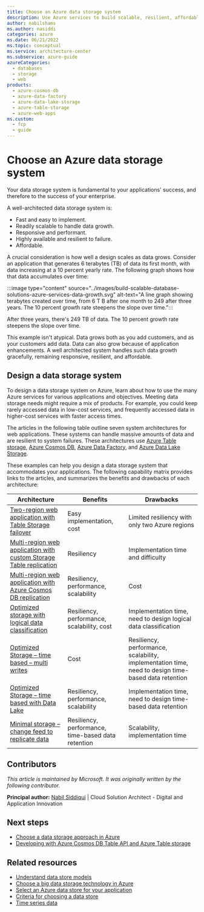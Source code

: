 ```yaml
---
title: Choose an Azure data storage system
description: Use Azure services to build scalable, resilient, affordable, highly available systems that can handle massive amounts of data.
author: nabilshams
ms.author: nasiddi
categories: azure
ms.date: 06/21/2022
ms.topic: conceptual
ms.service: architecture-center
ms.subservice: azure-guide
azureCategories:
  - databases
  - storage
  - web
products:
  - azure-cosmos-db
  - azure-data-factory
  - azure-data-lake-storage
  - azure-table-storage
  - azure-web-apps
ms.custom:
  - fcp
  - guide
---
```


# Choose an Azure data storage system

Your data storage system is fundamental to your applications' success, and therefore to the success of your enterprise.

A well-architected data storage system is:

- Fast and easy to implement.
- Readily scalable to handle data growth.
- Responsive and performant.
- Highly available and resilient to failure.
- Affordable.

A crucial consideration is how well a design scales as data grows. Consider an application that generates 6 terabytes (TB) of data its first month, with data increasing at a 10 percent yearly rate. The following graph shows how that data accumulates over time:

:::image type="content" source="../images/build-scalable-database-solutions-azure-services-data-growth.svg" alt-text="A line graph showing terabytes created over time, from 6 T B after one month to 249 after three years. The 10 percent growth rate steepens the slope over time.":::

After three years, there's 249 TB of data. The 10 percent growth rate steepens the slope over time.

This example isn't atypical. Data grows both as you add customers, and as your customers add data. Data can also grow because of application enhancements. A well architected system handles such data growth gracefully, remaining responsive, resilient, and affordable.

## Design a data storage system

To design a data storage system on Azure, learn about how to use the many Azure services for various applications and objectives. Meeting data storage needs might require a mix of products. For example, you could keep rarely accessed data in low-cost services, and frequently accessed data in higher-cost services with faster access times.

The articles in the following table outline seven system architectures for web applications. These systems can handle massive amounts of data and are resilient to system failures. These architectures use [Azure Table storage](https://azure.microsoft.com/services/storage/tables), [Azure Cosmos DB](https://azure.microsoft.com/services/cosmos-db), [Azure Data Factory](https://azure.microsoft.com/services/data-factory), and [Azure Data Lake Storage](https://azure.microsoft.com/services/storage/data-lake-storage).

These examples can help you design a data storage system that accommodates your applications. The following capability matrix provides links to the articles, and summarizes the benefits and drawbacks of each architecture:

| Architecture | Benefits | Drawbacks |
|---------|----------|-------|
|[Two-region web application with Table Storage failover](../../solution-ideas/articles/multi-region-web-app-azure-table-failover.yml)|Easy implementation, cost|Limited resiliency with only two Azure regions|
|[Multi-region web application with custom Storage Table replication](../../solution-ideas/articles/multi-region-web-app-multi-writes-azure-table.yml)|Resiliency|Implementation time and difficulty|
|[Multi-region web application with Azure Cosmos DB replication](../../solution-ideas/articles/multi-region-web-app-cosmos-db-replication.yml)|Resiliency, performance, scalability|Cost|
|[Optimized storage with logical data classification](../../solution-ideas/articles/optimized-storage-logical-data-classification.yml)|Resiliency, performance, scalability, cost|Implementation time, need to design logical data classification|
|[Optimized Storage – time based – multi writes](../../solution-ideas/articles/optimized-storage-time-based-multi-writes.yml)|Cost|Resiliency, performance, scalability, implementation time, need to design time-based data retention|
|[Optimized Storage – time based with Data Lake](../../solution-ideas/articles/optimized-storage-time-based-data-lake.yml)|Resiliency, performance, scalability|Implementation time, need to design time-based data retention|
|[Minimal storage – change feed to replicate data](../../solution-ideas/articles/minimal-storage-change-feed-replicate-data.yml)|Resiliency, performance, time-based data retention|Scalability, implementation time|

## Contributors

*This article is maintained by Microsoft. It was originally written by the following contributor.*

**Principal author:** [Nabil Siddiqui](https://www.linkedin.com/in/nabilshams) | Cloud Solution Architect - Digital and Application Innovation

## Next steps

- [Choose a data storage approach in Azure](/learn/modules/choose-storage-approach-in-azure)
- [Developing with Azure Cosmos DB Table API and Azure Table storage](/azure/cosmos-db/table-support)

## Related resources

- [Understand data store models](../../guide/technology-choices/data-store-overview.md)
- [Choose a big data storage technology in Azure](../technology-choices/data-storage.md)
- [Select an Azure data store for your application](../../guide/technology-choices/data-store-decision-tree.md)
- [Criteria for choosing a data store](../../guide/technology-choices/data-store-considerations.md)
- [Time series data](time-series.yml)

